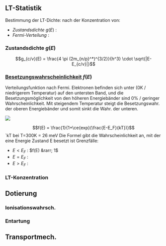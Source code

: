## LT-Statistik
Bestimmung der LT-Dichte: nach der Konzentration von:
- *Zustandsdichte* $g(E)$ : 
- *Fermi-Verteilung* :
### Zustandsdichte $g(E)$
$$g_{c/v}(E) = \frac{4 \pi (2m_{n/p}^*)^{3/2}}{h^3} \cdot \sqrt{|E-E_{c/v}|}$$
### [Besetzungswahrscheinlichkeit](https://smile.hsu-hh.de/app10/default1.html?lang=1) $f(E)$ 
Verteilungsfunktion nach Fermi. 
Elektronen befinden sich unter (0K / niedrigerem Temperatur) auf den untersten Band, und die Besetzungsmöglichkeit von den höheren Energiebänder sind 0% / geringer Wahrscheinlichkeit. Mit steigendem Temperatur steigt die Besetzungswahr. der oberen Energiebänder und somit sinkt die Wahr. der unteren.

![](Besetzungswahrsch.excalidraw|350)

$$f(E) = \frac{1}{1+\ce{exp}(\frac{E-E_F}{kT})}$$
`kT bei T=300K = 26 meV
Die Formel gibt die Wahrscheinlichkeit an, mit der eine Energie Zustand E besetzt ist
Grenzfälle:
- $E < E_F$ : $f(E) &rarr; 1$ 
- $E = E_F$ :
- $E>E_F$ :

### LT-Konzentration

## Dotierung
### Ionisationswahrsch.
### Entartung

## Transportmech.
